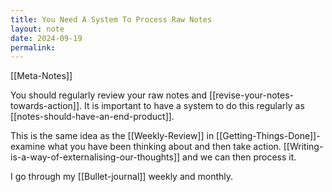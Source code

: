 ```yaml
---
title: You Need A System To Process Raw Notes
layout: note
date: 2024-09-19
permalink:
---
```

[[Meta-Notes]]

You should regularly review your raw notes and [[revise-your-notes-towards-action]]. It is important to have a system to do this regularly as [[notes-should-have-an-end-product]].

This is the same idea as the [[Weekly-Review]] in [[Getting-Things-Done]]- examine what you have been thinking about and then take action. [[Writing-is-a-way-of-externalising-our-thoughts]] and we can then process it. 

I go through my [[Bullet-journal]] weekly and monthly.

